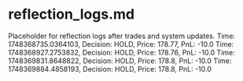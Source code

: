 # reflection_logs.md

Placeholder for reflection logs after trades and system updates.
Time: 1748368735.0364103, Decision: HOLD, Price: 178.77, PnL: -10.0
Time: 1748368927.2753832, Decision: HOLD, Price: 178.76, PnL: -10.0
Time: 1748369831.8648822, Decision: HOLD, Price: 178.8, PnL: -10.0
Time: 1748369884.4858193, Decision: HOLD, Price: 178.8, PnL: -10.0
